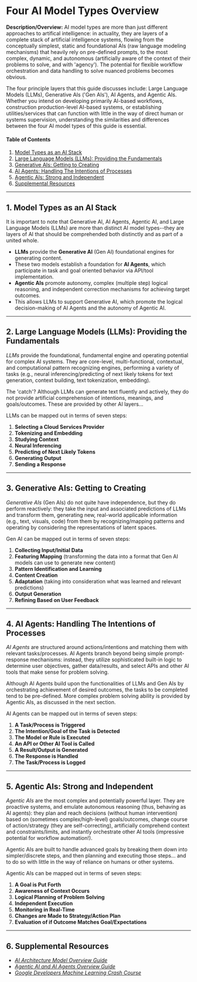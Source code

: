 # Four AI Model Types Overview

**Description/Overview:** AI model types are more than just different approaches to artifical intelligence: in actuality, they are layers of a complete stack of artificial intelligence systems, flowing from the conceptually simplest, static and foundational AIs (raw language modeling mechanisms) that heavily rely on pre-defined prompts, to the most complex, dynamic, and autonomous (artificially aware of the context of their problems to solve, and with 'agency'). The potential for flexible workflow orchestration and data handling to solve nuanced problems becomes obvious.

The four principle layers that this guide discusses include: Large Language Models (LLMs), Generative AIs ('Gen AIs'), AI Agents, and Agentic AIs. Whether you intend on developing primarily AI-based workflows, construction production-level AI-based systems, or establishing utilities/services that can function with little in the way of direct human or systems supervision, understanding the similarities and differences between the four AI model types of this guide is essential.

#### Table of Contents

1. [Model Types as an AI Stack](#aistack)
2. [Large Language Models (LLMs): Providing the Fundamentals](#llm)
3. [Generative AIs: Getting to Creating](#generative)
4. [AI Agents: Handling The Intentions of Processes](#aiagents)
5. [Agentic AIs: Strong and Independent](#agentic)
6. [Supplemental Resources](#supplemental)

<hr />

## 1. <a name="aistack">Model Types as an AI Stack</a>

It is important to note that Generative AI, AI Agents, Agentic AI, and Large Language Models (LLMs) are more than distinct AI model types--they are layers of AI that should be comprehended both distinctly and as part of a united whole.

* **LLMs** provide the **Generative AI** (Gen AI) foundational engines for generating content.
* These two models establish a foundation for **AI Agents**, which participate in task and goal oriented behavior via API/tool implementation.
* **Agentic AIs** promote autonomy, complex (multiple step) logical reasoning, and independent correction mechanisms for achieving target outcomes. 
* This allows LLMs to support Generative AI, which promote the logical decision-making of AI Agents and the autonomy of Agentic AI. 

<hr />

## 2. <a name="llm">Large Language Models (LLMs): Providing the Fundamentals</a>

*LLMs* provide the foundational, fundamental engine and operating potential for complex AI systems. They are core-level, multi-functional, contextual, and computational pattern recognizing engines, performing a variety of tasks (e.g., neural inferencing/predicting of next likely tokens for text generation, context building, text tokenization, embedding).

The 'catch'? Although LLMs can generate text fluently and actively, they do not provide artificial comprehension of intentions, meanings, and goals/outcomes. These are provided by other AI layers...

LLMs can be mapped out in terms of seven steps:

1) **Selecting a Cloud Services Provider**
2) **Tokenizing and Embedding**
3) **Studying Context**
4) **Neural Inferencing**
5) **Predicting of Next Likely Tokens**
6) **Generating Output**
7) **Sending a Response**

<hr />

## 3. <a name="generative">Generative AIs: Getting to Creating</a>

*Generative AIs* (Gen AIs) do not quite have independence, but they do perform reactively: they take the input and associated predictions of LLMs and transform them, generating new, real-world applicable information (e.g., text, visuals, code) from them by recognizing/mapping patterns and operating by considering the representations of latent spaces.
 
Gen AI can be mapped out in terms of seven steps:

1) **Collecting Input/Initial Data**
2) **Featuring Mapping** (transforming the data into a format that Gen AI models can use to generate new content)
3) **Pattern Identification and Learning**
4) **Content Creation**
5) **Adaptation** (taking into consideration what was learned and relevant predictions)
6) **Output Generation**
7) **Refining Based on User Feedback**

<hr />

## 4. <a name="aiagents">AI Agents: Handling The Intentions of Processes</a>

*AI Agents* are structured around actions/intentions and matching them with relevant tasks/processes. AI Agents branch beyond being simple prompt-response mechanisms: instead, they utilize sophisticated built-in logic to determine user objectives, gather data/results, and select APIs and other AI tools that make sense for problem solving.

Although AI Agents build upon the functionalities of LLMs and Gen AIs by orchestrating achievement of desired outcomes, the tasks to be completed tend to be pre-defined. More complex problem solving ability is provided by Agentic AIs, as discussed in the next section.

AI Agents can be mapped out in terms of seven steps:

1) **A Task/Process is Triggered**
2) **The Intention/Goal of the Task is Detected**
3) **The Model or Rule is Executed**
4) **An API or Other AI Tool is Called**
5) **A Result/Output is Generated**
6) **The Response is Handled**
7) **The Task/Process is Logged**

<hr />

## 5. <a name="agentic">Agentic AIs: Strong and Independent</a>

*Agentic AIs* are the most complex and potentially powerful layer. They are proactive systems, and emulate autonomous reasoning (thus, behaving as AI agents): they plan and reach decisions (without human intervention) based on (sometimes complex/high-level) goals/outcomes, change course of action/strategy (they are self-correcting), artificially comprehend context and constraints/limits, and instantly orchestrate other AI tools (impressive potential for workflow automation!). 

Agentic AIs are built to handle advanced goals by breaking them down into simpler/discrete steps, and then planning and executing those steps... and to do so with little in the way of reliance on humans or other systems.
 
Agentic AIs can be mapped out in terms of seven steps:

1) **A Goal is Put Forth**
2) **Awareness of Context Occurs**
3) **Logical Planning of Problem Solving**
4) **Independent Execution**
5) **Monitoring in Real-Time**
6) **Changes are Made to Strategy/Action Plan**
7) **Evaluation of if Outcome Matches Goal/Expectations**

<hr />

## 6. <a name="supplemental">Supplemental Resources</a>

* *[AI Architecture Model Overview Guide](https://github.com/chaseofthejungle/AI-Architecture-Model-Overview)*
* *[Agentic AI and AI Agents Overview Guide](https://github.com/chaseofthejungle/agentic-ai-and-ai-agents-overview)*
* *[Google Developers Machine Learning Crash Course](https://developers.google.com/machine-learning/crash-course)*
